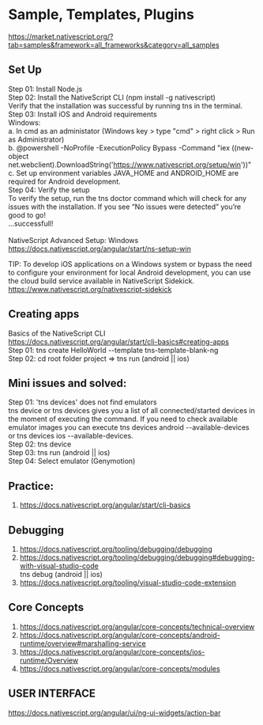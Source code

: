 # Sample, Templates, Plugins 
https://market.nativescript.org/?tab=samples&framework=all_frameworks&category=all_samples <br/>
## Set Up
Step 01: Install Node.js <br/>
Step 02: Install the NativeScript CLI (npm install -g nativescript) <br/>
Verify that the installation was successful by running tns in the terminal. <br/>
Step 03: Install iOS and Android requirements <br/>
Windows:  
a. In cmd as an administator (Windows key > type "cmd" > right click > Run as Administrator) <br/>
b. @powershell -NoProfile -ExecutionPolicy Bypass -Command "iex ((new-object net.webclient).DownloadString('https://www.nativescript.org/setup/win'))" <br/>
c. Set up environment variables JAVA_HOME and ANDROID_HOME are required for Android development. <br/>
Step 04: Verify the setup <br/>
To verify the setup, run the tns doctor command which will check for any issues with the installation. If you see “No issues were detected” you’re good to go! <br/>
...successfull! <br/>
<br/>
NativeScript Advanced Setup: Windows <br/>
https://docs.nativescript.org/angular/start/ns-setup-win <br/>

TIP: To develop iOS applications on a Windows system or bypass the need to configure your environment for local Android development, you can use the cloud build service available in NativeScript Sidekick. <br/>
https://www.nativescript.org/nativescript-sidekick <br/>

## Creating apps
Basics of the NativeScript CLI <br/>
https://docs.nativescript.org/angular/start/cli-basics#creating-apps <br/>
Step 01: tns create HelloWorld --template tns-template-blank-ng <br/>
Step 02: cd root folder project => tns run (android || ios)


## Mini issues and solved:
Step 01: 'tns devices' does not find emulators <br/>
tns device or tns devices gives you a list of all connected/started devices in the moment of executing the command. If you need to check available emulator images you can execute tns devices android --available-devices or tns devices ios --available-devices. <br/>
Step 02: tns device <br/>
Step 03: tns run (android || ios) <br/>
Step 04: Select emulator (Genymotion)

## Practice:
1. https://docs.nativescript.org/angular/start/cli-basics <br/>

## Debugging
1. https://docs.nativescript.org/tooling/debugging/debugging <br/>
2. https://docs.nativescript.org/tooling/debugging/debugging#debugging-with-visual-studio-code <br/>
tns debug (android || ios) <br/>
3. https://docs.nativescript.org/tooling/visual-studio-code-extension <br/>

## Core Concepts
1. https://docs.nativescript.org/angular/core-concepts/technical-overview <br/>
2. https://docs.nativescript.org/angular/core-concepts/android-runtime/overview#marshalling-service <br/>
3. https://docs.nativescript.org/angular/core-concepts/ios-runtime/Overview <br/>
4. https://docs.nativescript.org/angular/core-concepts/modules <br/>

## USER INTERFACE
https://docs.nativescript.org/angular/ui/ng-ui-widgets/action-bar
